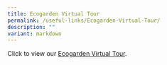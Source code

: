 ```yaml
---
title: Ecogarden Virtual Tour
permalink: /useful-links/Ecogarden-Virtual-Tour/
description: ""
variant: markdown
---
```

Click to view our [Ecogarden Virtual Tour](https://ths.li/6vBPEQ). 